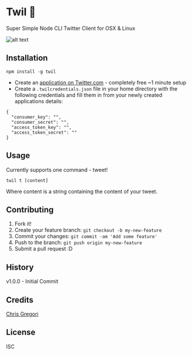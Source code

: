 # Twil 📝

Super Simple Node CLI Twitter Client for OSX & Linux

![alt text](http://i.imgur.com/kgfkUA6.gifv)


## Installation

`npm install -g twil`
- Create an [application on Twitter.com](https://apps.twitter.com/) - completely free ~1 minute setup
- Create a `.twilcredentials.json` file in your home directory with the following credentials and fill them in from your newly created applications details:

```
{
  "consumer_key": "",
  "consumer_secret": "",
  "access_token_key": "",
  "access_token_secret": ""
}

```

## Usage

Currently supports one command - tweet!

`twil t [content]`

Where content is a string containing the content of your tweet.

## Contributing

1. Fork it!
2. Create your feature branch: `git checkout -b my-new-feature`
3. Commit your changes: `git commit -am 'Add some feature'`
4. Push to the branch: `git push origin my-new-feature`
5. Submit a pull request :D

## History

v1.0.0 - Initial Commit

## Credits

[Chris Gregori](http://www.chrisgregori.co.uk)

## License

ISC
